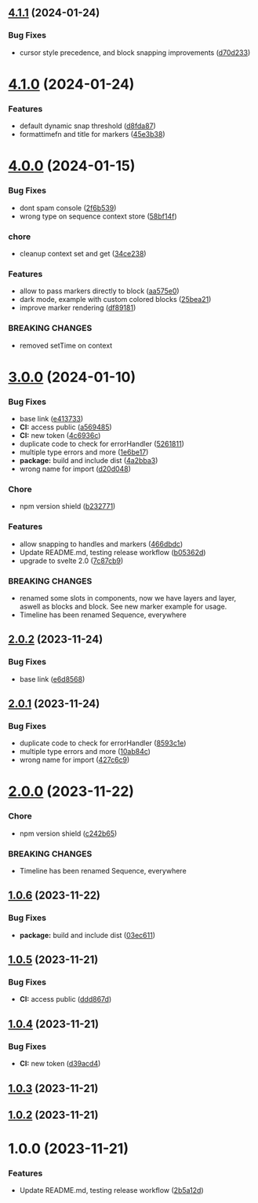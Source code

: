 ## [4.1.1](https://github.com/airlookjs/svelte-sequence-editor/compare/v4.1.0...v4.1.1) (2024-01-24)


### Bug Fixes

* cursor style precedence, and block snapping improvements ([d70d233](https://github.com/airlookjs/svelte-sequence-editor/commit/d70d23345b95a9e88cf91b78d604209925299e24))

# [4.1.0](https://github.com/airlookjs/svelte-sequence-editor/compare/v4.0.0...v4.1.0) (2024-01-24)


### Features

* default dynamic snap threshold ([d8fda87](https://github.com/airlookjs/svelte-sequence-editor/commit/d8fda876949c0cdd3bf30859bf52699c32ea979e))
* formattimefn and title for markers ([45e3b38](https://github.com/airlookjs/svelte-sequence-editor/commit/45e3b38a83645b15c814d8c593436465635733e2))

# [4.0.0](https://github.com/airlookjs/svelte-sequence-editor/compare/v3.0.0...v4.0.0) (2024-01-15)


### Bug Fixes

* dont spam console ([2f6b539](https://github.com/airlookjs/svelte-sequence-editor/commit/2f6b5394806abb3df1607036eb66d2f287861951))
* wrong type on sequence context store ([58bf14f](https://github.com/airlookjs/svelte-sequence-editor/commit/58bf14ffbd1b0a7a1660ae31d5587651346fb5df))


### chore

* cleanup context set and get ([34ce238](https://github.com/airlookjs/svelte-sequence-editor/commit/34ce23811b9b0b5e96ba768ddc3a184d3c379788))


### Features

* allow to pass markers directly to block ([aa575e0](https://github.com/airlookjs/svelte-sequence-editor/commit/aa575e07057fec599f198616a320e28323796907))
* dark mode, example with custom colored blocks ([25bea21](https://github.com/airlookjs/svelte-sequence-editor/commit/25bea21c60dd955a3ae20abd0f97f535fb33654f))
* improve marker rendering ([df89181](https://github.com/airlookjs/svelte-sequence-editor/commit/df89181f767c3571530b4db80cc473074bf12a1a))


### BREAKING CHANGES

* removed setTime on context

# [3.0.0](https://github.com/airlookjs/svelte-sequence-editor/compare/v2.0.2...v3.0.0) (2024-01-10)


### Bug Fixes

* base link ([e413733](https://github.com/airlookjs/svelte-sequence-editor/commit/e413733cd7ecbd402698f3823c3f86cdf30788c6))
* **CI:** access public ([a569485](https://github.com/airlookjs/svelte-sequence-editor/commit/a569485e1b94c60aacabad78692b862dbcac3dae))
* **CI:** new token ([4c6936c](https://github.com/airlookjs/svelte-sequence-editor/commit/4c6936c562e3d07fc57e07038ee09fbb3add4da4))
* duplicate code to check for errorHandler ([5261811](https://github.com/airlookjs/svelte-sequence-editor/commit/52618114311f4b30aabc2e49c9befa443eecaa75))
* multiple type errors and more ([1e6be17](https://github.com/airlookjs/svelte-sequence-editor/commit/1e6be17d7b580a6aa1673f9b52a30570fb5d7aca))
* **package:** build and include dist ([4a2bba3](https://github.com/airlookjs/svelte-sequence-editor/commit/4a2bba3eb917bc75c06cb4282f54f79b99a1752d))
* wrong name for import ([d20d048](https://github.com/airlookjs/svelte-sequence-editor/commit/d20d04860f6738af633239710c4b9e05fe9633fc))


### Chore

* npm version shield ([b232771](https://github.com/airlookjs/svelte-sequence-editor/commit/b232771886eb59c17a9ec9c2929cd5387b496b7a))


### Features

* allow snapping to handles and markers ([466dbdc](https://github.com/airlookjs/svelte-sequence-editor/commit/466dbdccd6292667d0c2214ff5a9af827b87005c))
* Update README.md, testing release workflow ([b05362d](https://github.com/airlookjs/svelte-sequence-editor/commit/b05362dd8f5704bb580702659d1ce0d497848f57))
* upgrade to svelte 2.0 ([7c87cb9](https://github.com/airlookjs/svelte-sequence-editor/commit/7c87cb966ed09b6252c6e49c4636225a02c5b070))


### BREAKING CHANGES

* renamed some slots in components, now we have layers and layer, aswell as blocks and block. See new marker example for usage.
* Timeline has been renamed Sequence, everywhere

## [2.0.2](https://github.com/airlookjs/svelte-sequence-editor/compare/v2.0.1...v2.0.2) (2023-11-24)

### Bug Fixes

- base link ([e6d8568](https://github.com/airlookjs/svelte-sequence-editor/commit/e6d8568fd73a5960e01ac3c233570b96a93b37b8))

## [2.0.1](https://github.com/airlookjs/svelte-sequence-editor/compare/v2.0.0...v2.0.1) (2023-11-24)

### Bug Fixes

- duplicate code to check for errorHandler ([8593c1e](https://github.com/airlookjs/svelte-sequence-editor/commit/8593c1e8e7ff0f7315e6d10a7d791b833c233b03))
- multiple type errors and more ([10ab84c](https://github.com/airlookjs/svelte-sequence-editor/commit/10ab84c6ad06f2f84fc0ed3c01dcfef3f355e532))
- wrong name for import ([427c6c9](https://github.com/airlookjs/svelte-sequence-editor/commit/427c6c9989ecf6f4bf2ebe9964567b02d231411f))

# [2.0.0](https://github.com/airlookjs/svelte-sequence-editor/compare/v1.0.6...v2.0.0) (2023-11-22)

### Chore

- npm version shield ([c242b65](https://github.com/airlookjs/svelte-sequence-editor/commit/c242b65f84479e9508f1556c3089705bae43e0b5))

### BREAKING CHANGES

- Timeline has been renamed Sequence, everywhere

## [1.0.6](https://github.com/airlookjs/svelte-sequence-editor/compare/v1.0.5...v1.0.6) (2023-11-22)

### Bug Fixes

- **package:** build and include dist ([03ec611](https://github.com/airlookjs/svelte-sequence-editor/commit/03ec61126a29f3d652dfeb382c32ea49b3c25088))

## [1.0.5](https://github.com/airlookjs/svelte-sequence-editor/compare/v1.0.4...v1.0.5) (2023-11-21)

### Bug Fixes

- **CI:** access public ([ddd867d](https://github.com/airlookjs/svelte-sequence-editor/commit/ddd867d0bc11c730330e24fd7e3044590897b6cd))

## [1.0.4](https://github.com/airlookjs/svelte-sequence-editor/compare/v1.0.3...v1.0.4) (2023-11-21)

### Bug Fixes

- **CI:** new token ([d39acd4](https://github.com/airlookjs/svelte-sequence-editor/commit/d39acd471043d25fc57eb15b6d2cbc3c1d1da85f))

## [1.0.3](https://github.com/airlookjs/svelte-sequence-editor/compare/v1.0.2...v1.0.3) (2023-11-21)

## [1.0.2](https://github.com/airlookjs/svelte-sequence-editor/compare/v1.0.1...v1.0.2) (2023-11-21)

# 1.0.0 (2023-11-21)

### Features

- Update README.md, testing release workflow ([2b5a12d](https://github.com/airlookjs/svelte-sequence-editor/commit/2b5a12d6a86447833132a818646050e94febdf48))
